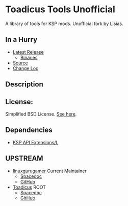# Toadicus Tools Unofficial

A library of tools for KSP mods. Unofficial fork by Lisias.


## In a Hurry

* [Latest Release](https://github.com/net-lisias-kspu/ToadicusTools/releases)
	+ [Binaries](https://github.com/net-lisias-kspu/ToadicusTools/tree/Archive)
* [Source](https://github.com/net-lisias-kspu/ToadicusTools)
* [Change Log](./CHANGE_LOG.md)


## Description

## License:

Simplified BSD License. [See here](./LICENSE).

## Dependencies

* [KSP API Extensions/L](https://github.com/net-lisias-ksp/KSPAPIExtensions)

## UPSTREAM

* [linuxgurugamer](https://forum.kerbalspaceprogram.com/index.php?/profile/129964-linuxgurugamer/) Current Maintainer
	+ [Spacedoc](https://spacedock.info/mod/1069/ToadicusToolsContinued)
	+ [GitHub](https://github.com/linuxgurugamer/ToadicusTools)
* [Toadicus](https://forum.kerbalspaceprogram.com/index.php?/profile/67745-toadicus/) ROOT
	+ [Spacedoc](https://spacedock.info/mod/289/ToadicusTools)
	+ [GitHub](https://github.com/toadicus/ToadicusTools)
